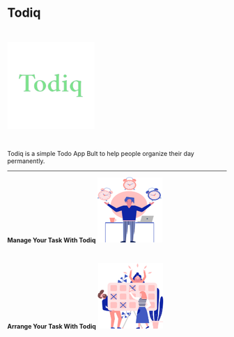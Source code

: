 # Todiq

<br>

  <img src="https://github.com/Gideonjon/todiq/blob/main/app/src/main/res/drawable/loggo.png" height="200px" width="200px" />&nbsp;

  <br>

  <p>Todiq is a simple Todo App Bult to help people organize their day permanently.</p>

  <hr>

<b> Manage Your Task With Todiq</b>
  <img src="https://github.com/Gideonjon/todiq/blob/main/app/src/main/res/drawable/manage.png" height= "150px" width= "150px" />

<br>

<b> Arrange Your Task With Todiq</b>
  <img src="https://github.com/Gideonjon/todiq/blob/main/app/src/main/res/drawable/routine.png" height= "150px" width= "150px" />
  

